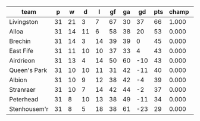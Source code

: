 |     team     | p  | w  | d  | l  | gf | ga | gd  | pts | champ | top2  | top3  | top4  |  5-7  | bot4  | bot3  | bot2  |
|--------------|----|----|----|----|----|----|-----|-----|-------|-------|-------|-------|-------|-------|-------|-------|
| Livingston   | 31 | 21 |  3 |  7 | 67 | 30 |  37 |  66 | 1.000 | 1.000 | 1.000 | 1.000 | 0.000 | 0.000 | 0.000 | 0.000|
| Alloa        | 31 | 14 | 11 |  6 | 58 | 38 |  20 |  53 | 0.000 | 0.986 | 1.000 | 1.000 | 0.000 | 0.000 | 0.000 | 0.000|
| Brechin      | 31 | 14 |  3 | 14 | 39 | 39 |   0 |  45 | 0.000 | 0.010 | 0.390 | 0.699 | 0.294 | 0.040 | 0.007 | 0.000|
| East Fife    | 31 | 11 | 10 | 10 | 37 | 33 |   4 |  43 | 0.000 | 0.002 | 0.355 | 0.653 | 0.335 | 0.052 | 0.012 | 0.001|
| Airdrieon    | 31 | 13 |  4 | 14 | 50 | 60 | -10 |  43 | 0.000 | 0.002 | 0.186 | 0.398 | 0.569 | 0.141 | 0.033 | 0.003|
| Queen's Park | 31 | 10 | 10 | 11 | 31 | 42 | -11 |  40 | 0.000 | 0.000 | 0.036 | 0.131 | 0.715 | 0.417 | 0.154 | 0.034|
| Albion       | 31 | 10 |  9 | 12 | 38 | 42 |  -4 |  39 | 0.000 | 0.000 | 0.028 | 0.094 | 0.624 | 0.558 | 0.282 | 0.047|
| Stranraer    | 31 | 10 |  7 | 14 | 42 | 44 |  -2 |  37 | 0.000 | 0.000 | 0.006 | 0.025 | 0.403 | 0.807 | 0.572 | 0.141|
| Peterhead    | 31 |  8 | 10 | 13 | 38 | 49 | -11 |  34 | 0.000 | 0.000 | 0.000 | 0.000 | 0.059 | 0.985 | 0.941 | 0.783|
| Stenhousem'r | 31 |  8 |  5 | 18 | 38 | 61 | -23 |  29 | 0.000 | 0.000 | 0.000 | 0.000 | 0.001 | 1.000 | 0.999 | 0.992|
